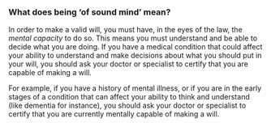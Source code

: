 ###  **What does being ‘of sound mind’ mean?**

In order to make a valid will, you must have, in the eyes of the law, the
_mental capacity_ to do so. This means you must understand and be able to
decide what you are doing. If you have a medical condition that could affect
your ability to understand and make decisions about what you should put in
your will, you should ask your doctor or specialist to certify that you are
capable of making a will.

For example, if you have a history of mental illness, or if you are in the
early stages of a condition that can affect your ability to think and
understand (like dementia for instance), you should ask your doctor or
specialist to certify that you are currently mentally capable of making a
will.
